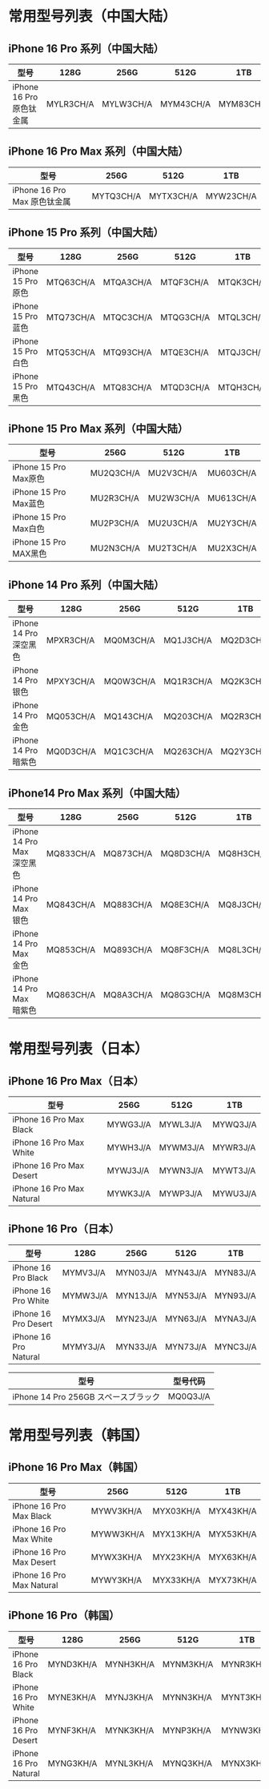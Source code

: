 # 常用型号列表（中国大陆）

## iPhone 16 Pro 系列（中国大陆）

| 型号                  | 128G      | 256G      | 512G      | 1TB       |
|---------------------|-----------|-----------|-----------|-----------|
| iPhone 16 Pro 原色钛金属 | MYLR3CH/A | MYLW3CH/A | MYM43CH/A | MYM83CH/A |

## iPhone 16 Pro Max 系列（中国大陆）

| 型号                      | 256G      | 512G      | 1TB       |
|-------------------------|-----------|-----------|-----------|
| iPhone 16 Pro Max 原色钛金属 | MYTQ3CH/A | MYTX3CH/A | MYW23CH/A |

## iPhone 15 Pro 系列（中国大陆）

| 型号               | 128G      | 256G      | 	512G     | 1TB       |
|------------------|-----------|-----------|-----------|-----------|
| iPhone 15 Pro 原色 | MTQ63CH/A | MTQA3CH/A | MTQF3CH/A | MTQK3CH/A |
| iPhone 15 Pro 蓝色 | MTQ73CH/A | MTQC3CH/A | MTQG3CH/A | MTQL3CH/A |
| iPhone 15 Pro 白色 | MTQ53CH/A | MTQ93CH/A | MTQE3CH/A | MTQJ3CH/A |
| iPhone 15 Pro 黑色 | MTQ43CH/A | MTQ83CH/A | MTQD3CH/A | MTQH3CH/A |

## iPhone 15 Pro Max 系列（中国大陆）

| 型号                  | 256G      | 512G      | 1TB       |
|---------------------|-----------|-----------|-----------|
| iPhone 15 Pro Max原色 | MU2Q3CH/A | MU2V3CH/A | MU603CH/A |
| iPhone 15 Pro Max蓝色 | MU2R3CH/A | MU2W3CH/A | MU613CH/A |
| iPhone 15 Pro Max白色 | MU2P3CH/A | MU2U3CH/A | MU2Y3CH/A | 
| iPhone 15 Pro MAX黑色 | MU2N3CH/A | MU2T3CH/A | MU2X3CH/A |

## iPhone 14 Pro 系列（中国大陆）

| 型号                 | 128G      | 256G      | 512G      | 1TB       |
|--------------------|-----------|-----------|-----------|-----------|
| iPhone 14 Pro 深空黑色 | MPXR3CH/A | MQ0M3CH/A | MQ1J3CH/A | MQ2D3CH/A |
| iPhone 14 Pro 银色   | MPXY3CH/A | MQ0W3CH/A | MQ1R3CH/A | MQ2K3CH/A |
| iPhone 14 Pro 金色   | MQ053CH/A | MQ143CH/A | MQ203CH/A | MQ2R3CH/A |
| iPhone 14 Pro 暗紫色  | MQ0D3CH/A | MQ1C3CH/A | MQ263CH/A | MQ2Y3CH/A |

## iPhone14 Pro Max 系列（中国大陆）

| 型号                     | 128G      | 256G      | 512G      | 1TB       |
|------------------------|-----------|-----------|-----------|-----------|
| iPhone 14 Pro Max 深空黑色 | MQ833CH/A | MQ873CH/A | MQ8D3CH/A | MQ8H3CH/A |
| iPhone 14 Pro Max 银色   | MQ843CH/A | MQ883CH/A | MQ8E3CH/A | MQ8J3CH/A |
| iPhone 14 Pro Max 金色   | MQ853CH/A | MQ893CH/A | MQ8F3CH/A | MQ8L3CH/A |
| iPhone 14 Pro Max 暗紫色  | MQ863CH/A | MQ8A3CH/A | MQ8G3CH/A | MQ8M3CH/A |

# 常用型号列表（日本）

## iPhone 16 Pro Max（日本）

| 型号                        | 256G     | 	512G    | 1TB      |
|---------------------------|----------|----------|----------|
| iPhone 16 Pro Max Black   | MYWG3J/A | MYWL3J/A | MYWQ3J/A |
| iPhone 16 Pro Max White   | MYWH3J/A | MYWM3J/A | MYWR3J/A |
| iPhone 16 Pro Max Desert  | MYWJ3J/A | MYWN3J/A | MYWT3J/A |
| iPhone 16 Pro Max Natural | MYWK3J/A | MYWP3J/A | MYWU3J/A |

## iPhone 16 Pro（日本）

| 型号                    | 128G     | 256G     | 	512G    | 1TB      |
|-----------------------|----------|----------|----------|----------|
| iPhone 16 Pro Black   | MYMV3J/A | MYN03J/A | MYN43J/A | MYN83J/A |
| iPhone 16 Pro White   | MYMW3J/A | MYN13J/A | MYN53J/A | MYN93J/A |
| iPhone 16 Pro Desert  | MYMX3J/A | MYN23J/A | MYN63J/A | MYNA3J/A |
| iPhone 16 Pro Natural | MYMY3J/A | MYN33J/A | MYN73J/A | MYNC3J/A |

| 型号                           | 型号代码     |
|------------------------------|----------|
| iPhone 14 Pro 256GB スペースブラック | MQ0Q3J/A |

# 常用型号列表（韩国）

## iPhone 16 Pro Max（韩国）

| 型号                        | 256G      | 	512G     | 1TB       |
|---------------------------|-----------|-----------|-----------|
| iPhone 16 Pro Max Black   | MYWV3KH/A | MYX03KH/A | MYX43KH/A |
| iPhone 16 Pro Max White   | MYWW3KH/A | MYX13KH/A | MYX53KH/A |
| iPhone 16 Pro Max Desert  | MYWX3KH/A | MYX23KH/A | MYX63KH/A |
| iPhone 16 Pro Max Natural | MYWY3KH/A | MYX33KH/A | MYX73KH/A |

## iPhone 16 Pro（韩国）

| 型号                    | 128G      | 256G      | 	512G     | 1TB       |
|-----------------------|-----------|-----------|-----------|-----------|
| iPhone 16 Pro Black   | MYND3KH/A | MYNH3KH/A | MYNM3KH/A | MYNR3KH/A |
| iPhone 16 Pro White   | MYNE3KH/A | MYNJ3KH/A | MYNN3KH/A | MYNT3KH/A |
| iPhone 16 Pro Desert  | MYNF3KH/A | MYNK3KH/A | MYNP3KH/A | MYNW3KH/A |
| iPhone 16 Pro Natural | MYNG3KH/A | MYNL3KH/A | MYNQ3KH/A | MYNX3KH/A |
